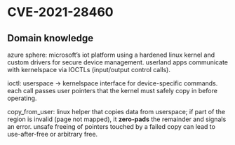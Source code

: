 # CVE-2021-28460

## Domain knowledge

azure sphere: microsoft’s iot platform using a hardened linux kernel and custom drivers for secure device management. userland apps communicate with kernelspace via IOCTLs (input/output control calls).

ioctl: userspace → kernelspace interface for device-specific commands. each call passes user pointers that the kernel must safely copy in before operating.

copy_from_user: linux helper that copies data from userspace; if part of the region is invalid (page not mapped), it **zero-pads** the remainder and signals an error. unsafe freeing of pointers touched by a failed copy can lead to use-after-free or arbitrary free.



